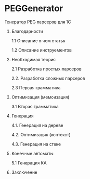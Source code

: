 # PEGGenerator
Генератор PEG парсеров для 1C


1. Благодарности
    
    1.1 Описание о чем статья
    
    1.2 Описание инструементов

2. Необходимая теория
    
    2.1 Разработка простых парсеров
    
    2.2. Разработка сложных парсеров
    
    2.3  Первая грамматика

3. Оптимизация (мемоизация)

    3.1 Вторая грамматика

4. Генерация
    
    4.1. Генерация на дереве
    
    4.2. Оптимизация (контекст)

    4.3. Генерация на стеке

5. Конечные автоматы
    
    5.1 Генерация КА

6. Заключение




